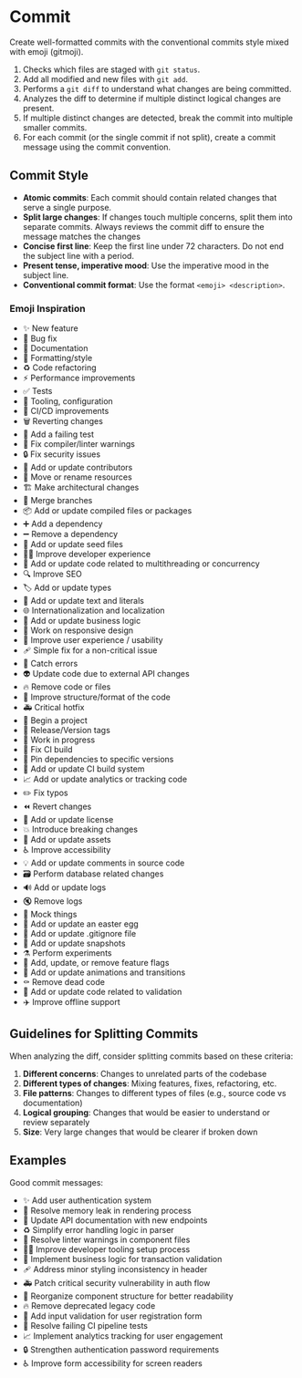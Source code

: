 # Commit

Create well-formatted commits with the conventional commits style mixed with emoji (gitmoji).

1. Checks which files are staged with `git status`.
2. Add all modified and new files with `git add`.
3. Performs a `git diff` to understand what changes are being committed.
4. Analyzes the diff to determine if multiple distinct logical changes are present.
5. If multiple distinct changes are detected, break the commit into multiple smaller commits.
6. For each commit (or the single commit if not split), create a commit message using the commit convention.

## Commit Style

- **Atomic commits**: Each commit should contain related changes that serve a single purpose.
- **Split large changes**: If changes touch multiple concerns, split them into separate commits. Always reviews the commit diff to ensure the message matches the changes
- **Concise first line**: Keep the first line under 72 characters. Do not end the subject line with a period.
- **Present tense, imperative mood**: Use the imperative mood in the subject line.
- **Conventional commit format**: Use the format `<emoji> <description>`.

### Emoji Inspiration

  - ✨ New feature
  - 🐛 Bug fix
  - 📝 Documentation
  - 💄 Formatting/style
  - ♻️ Code refactoring
  - ⚡️ Performance improvements
  - ✅ Tests
  - 🔧 Tooling, configuration
  - 🚀 CI/CD improvements
  - 🗑️ Reverting changes
  - 🧪 Add a failing test
  - 🚨 Fix compiler/linter warnings
  - 🔒️ Fix security issues
  - 👥 Add or update contributors
  - 🚚 Move or rename resources
  - 🏗️ Make architectural changes
  - 🔀 Merge branches
  - 📦️ Add or update compiled files or packages
  - ➕ Add a dependency
  - ➖ Remove a dependency
  - 🌱 Add or update seed files
  - 🧑‍💻 Improve developer experience
  - 🧵 Add or update code related to multithreading or concurrency
  - 🔍️ Improve SEO
  - 🏷️ Add or update types
  - 💬 Add or update text and literals
  - 🌐 Internationalization and localization
  - 👔 Add or update business logic
  - 📱 Work on responsive design
  - 🚸 Improve user experience / usability
  - 🩹 Simple fix for a non-critical issue
  - 🥅 Catch errors
  - 👽️ Update code due to external API changes
  - 🔥 Remove code or files
  - 🎨 Improve structure/format of the code
  - 🚑️ Critical hotfix
  - 🎉 Begin a project
  - 🔖 Release/Version tags
  - 🚧 Work in progress
  - 💚 Fix CI build
  - 📌 Pin dependencies to specific versions
  - 👷 Add or update CI build system
  - 📈 Add or update analytics or tracking code
  - ✏️ Fix typos
  - ⏪️ Revert changes
  - 📄 Add or update license
  - 💥 Introduce breaking changes
  - 🍱 Add or update assets
  - ♿️ Improve accessibility
  - 💡 Add or update comments in source code
  - 🗃️ Perform database related changes
  - 🔊 Add or update logs
  - 🔇 Remove logs
  - 🤡 Mock things
  - 🥚 Add or update an easter egg
  - 🙈 Add or update .gitignore file
  - 📸 Add or update snapshots
  - ⚗️ Perform experiments
  - 🚩 Add, update, or remove feature flags
  - 💫 Add or update animations and transitions
  - ⚰️ Remove dead code
  - 🦺 Add or update code related to validation
  - ✈️ Improve offline support

## Guidelines for Splitting Commits

When analyzing the diff, consider splitting commits based on these criteria:

1. **Different concerns**: Changes to unrelated parts of the codebase
2. **Different types of changes**: Mixing features, fixes, refactoring, etc.
3. **File patterns**: Changes to different types of files (e.g., source code vs documentation)
4. **Logical grouping**: Changes that would be easier to understand or review separately
5. **Size**: Very large changes that would be clearer if broken down

## Examples

Good commit messages:

- ✨ Add user authentication system
- 🐛 Resolve memory leak in rendering process
- 📝 Update API documentation with new endpoints
- ♻️ Simplify error handling logic in parser
- 🚨 Resolve linter warnings in component files
- 🧑‍💻 Improve developer tooling setup process
- 👔 Implement business logic for transaction validation
- 🩹 Address minor styling inconsistency in header
- 🚑️ Patch critical security vulnerability in auth flow
- 🎨 Reorganize component structure for better readability
- 🔥 Remove deprecated legacy code
- 🦺 Add input validation for user registration form
- 💚 Resolve failing CI pipeline tests
- 📈 Implement analytics tracking for user engagement
- 🔒️ Strengthen authentication password requirements
- ♿️ Improve form accessibility for screen readers
